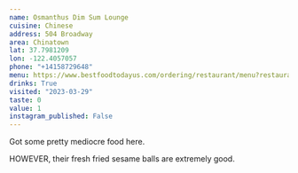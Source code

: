 ```yaml
---
name: Osmanthus Dim Sum Lounge
cuisine: Chinese
address: 504 Broadway
area: Chinatown
lat: 37.7981209
lon: -122.4057057
phone: "+14158729648"
menu: https://www.bestfoodtodayus.com/ordering/restaurant/menu?restaurant_uid=6922497f-86eb-4b75-94fe-f1d8bc3d059a
drinks: True
visited: "2023-03-29"
taste: 0
value: 1
instagram_published: False
---
```


Got some pretty mediocre food here. 

HOWEVER, their fresh fried sesame balls are extremely good.
